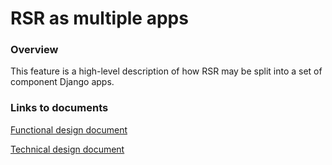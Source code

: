 # RSR as multiple apps

### Overview

This feature is a high-level description of how RSR may be split into a set of component Django apps.

### Links to documents

[Functional design document](functional_design_document.md)

[Technical design document](technical_design_document.md)